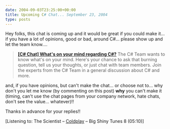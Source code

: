 ```yaml
---
date: 2004-09-03T23:25:00+00:00
title: Upcoming C# Chat... September 23, 2004
type: posts
---
```

Hey folks, this chat is coming up and it would be great if you could make it... if you have a lot of opinions, good or bad, around C#... please show up and let the team know....

> **[[C# Chat] What's on your mind regarding C#?](https://msdn.microsoft.com/chats/#MSDN_CSHARP_Qs_Sep23_04)**
> The C# Team wants to know what's on your mind. Here's your chance to ask that burning question, tell us your thoughts, or just chat with team members. Join the experts from the C# Team in a general discussion about C# and more.

and, if you have opinions, but can't make the chat... or choose not to... why don't you let me know (by commenting on this post) **why** you can't make it (timing, can't use the chat pages from your company network, hate chats, don't see the value... whatever)!!

Thanks in advance for your replies!!


  [Listening to: The Scientist – [Coldplay](https://open.spotify.com/search/Coldplay/artists) – Big Shiny Tunes 8 (05:10)]
